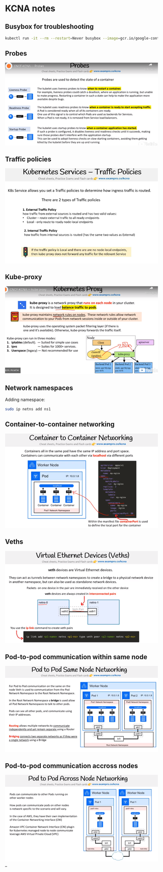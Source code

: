 # KCNA notes

## Busybox for troubleshooting
```bash
kubectl run -it --rm --restart=Never busybox --image=gcr.io/google-containers/busybox sh
```

## Probes
![Probes](images/00_probes.png)

## Traffic policies
![Traffic policies](images/00_traffic_policies.png)

## Kube-proxy
![Kube proxy](images/00_kube_proxy.png)

## Network namespaces
Adding namespace:
```bash
sudo ip netns add ns1
```

## Container-to-container networking
![C-C networking](images/00_container_to_container.png)

## Veths
![Veths](images/00_veth.png)

## Pod-to-pod communication within same node
![P-P same node](images/00_pod_to_pod_same_node.png)

## Pod-to-pod communication accross nodes
![P-P accross nodes](images/00_pod_to_pod_accross_nodes.png)_